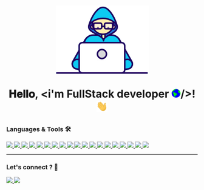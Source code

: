 <h1 align="center">
  <img alt="banner" src="assets/Developer.gif" />
  
  𝐇𝐞𝐥𝐥𝐨, <i'm FullStack developer <img src="assets/Earth.gif" width="24px">/>! <img src="assets/Hi.gif" width="30px">
</h1>

### Languages & Tools 🛠
<a href="https://spring.io/" target="_blank" rel="noreferrer">
  <img src="https://img.shields.io/badge/-Spring-05122A?style=flat&logo=spring&logoColor=green"/>
</a>
<a href="https://symfony.com/" target="_blank" rel="noreferrer">
  <img src="https://img.shields.io/badge/-Symfony-05122A?style=flat&logo=symfony&logoColor=white"/>
</a>
<a href="https://angular.io/" target="_blank" rel="noreferrer">
  <img src="https://img.shields.io/badge/-Angular-05122A?style=flat&logo=angular&logoColor=red"/>
</a>
<a href="https://ionicframework.com/docs" target="_blank" rel="noreferrer">
  <img src="https://img.shields.io/badge/-Ionic-05122A?style=flat&logo=ionic&logoColor=white"/>
</a>
<a href="#" target="_blank" rel="noreferrer">
  <img src="https://img.shields.io/badge/-Php-05122A?style=flat&logo=php&logoColor=blue"/>
</a>
<a href="#" target="_blank" rel="noreferrer">
  <img src="https://img.shields.io/badge/-Java-05122A?style=flat&logo=java&logoColor=white"/>
</a>
<a href="#" target="_blank" rel="noreferrer">
  <img src="https://img.shields.io/badge/-JavaScript-05122A?style=flat&logo=javascript&logoColor=white"/>
</a>
<a href="#" target="_blank" rel="noreferrer">
  <img src="https://img.shields.io/badge/-Html5-05122A?style=flat&logo=html5&logoColor=white"/>
</a>
<a href="#" target="_blank" rel="noreferrer">
  <img src="https://img.shields.io/badge/-Css3-05122A?style=flat&logo=css3&logoColor=blue"/>
</a>
<a href="#" target="_blank" rel="noreferrer">
  <img src="https://img.shields.io/badge/-Bootstrap-05122A?style=flat&logo=bootstrap&logoColor=white"/>
</a>
<a href="#" target="_blank" rel="noreferrer">
  <img src="https://img.shields.io/badge/-Git-05122A?style=flat&logo=git&logoColor=white"/>
</a>
<a href="#" target="_blank" rel="noreferrer">
  <img src="https://img.shields.io/badge/-Github-05122A?style=flat&logo=github&logoColor=white"/>
</a>
<a href="#" target="_blank" rel="noreferrer">
  <img src="https://img.shields.io/badge/-Gitlab-05122A?style=flat&logo=gitlab&logoColor=white"/>
</a>
<a href="#" target="_blank" rel="noreferrer">
  <img src="https://img.shields.io/badge/-Mysql-05122A?style=flat&logo=mysql&logoColor=white"/>
</a>
<a href="#" target="_blank" rel="noreferrer">
  <img src="https://img.shields.io/badge/-Postgresql-05122A?style=flat&logo=postgresql&logoColor=blue"/>
</a>
<a href="#" target="_blank" rel="noreferrer">
  <img src="https://img.shields.io/badge/-Composer-05122A?style=flat&logo=composer&logoColor=ff69b4"/>
</a>
<a href="#" target="_blank" rel="noreferrer">
  <img src="https://img.shields.io/badge/-Maven-05122A?style=flat&logo=maven&logoColor=white"/>
</a>
<a href="#" target="_blank" rel="noreferrer">
  <img src="https://img.shields.io/badge/-Npm-05122A?style=flat&logo=npm&logoColor=white"/>
</a>
<a href="#" target="_blank" rel="noreferrer">
  <img src="https://img.shields.io/badge/-Postman-05122A?style=flat&logo=postman&logoColor=red"/>
</a>

<hr>


### Let's connect ? 🤝

<p align="left">
  <a href="https://www.linkedin.com/in/mamadou-mouctar-diallo-595724190/">
    <img src="https://img.shields.io/badge/-LinkedIn-05122A?style=flat&logo=LinkedIn&logoColor=blue"/>
  </a>
  <a href="https://github.com/mouctar-diallo/">
    <img src="https://img.shields.io/badge/-Github-05122A?style=flat&logo=github&logoColor=white"/>
  </a>
</p>
